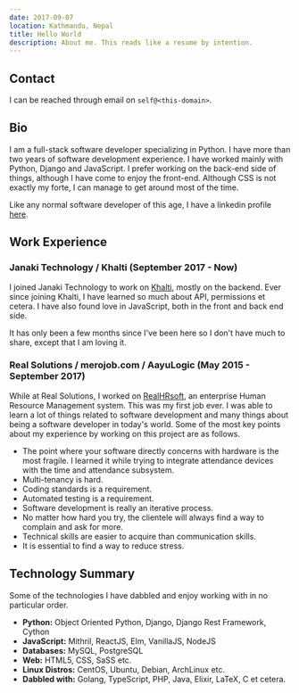 ```yaml
---
date: 2017-09-07
location: Kathmandu, Nepal
title: Hello World
description: About me. This reads like a resume by intention.
---
```


## Contact
I can be reached through email on `self@<this-domain>`.


## Bio
I am a full-stack software developer specializing in Python. I have more than two years
of software development experience. I have worked mainly with Python, Django and JavaScript.
I prefer working on the back-end side of things, although I have come to enjoy the front-end.
Although CSS is not exactly my forte, I can manage to get around most of the time.

Like any normal software developer of this age, I have a linkedin profile [here](https://www.linkedin.com/in/keshabpaudel/).


## Work Experience

### Janaki Technology / Khalti (September 2017 - Now)
I joined Janaki Technology to work on [Khalti](https://khalti.com/), mostly on the backend.
Ever since joining Khalti, I have learned so much about API, permissions et cetera.
I have also found love in JavaScript, both in the front and back end side.

It has only been a few months since I've been here so I don't have much to share, except that I am loving it.


### Real Solutions / merojob.com / AayuLogic (May 2015 - September 2017)
While at Real Solutions, I worked on [RealHRsoft](http://realhrsoft.com), an enterprise
Human Resource Management system. This was my first job ever. I was able to learn a lot
of things related to software development and many things about being a software
developer in today's world.
Some of the most key points about my experience by working on this project are as follows.

* The point where your software directly concerns with hardware is the most
  fragile. I learned it while trying to integrate attendance devices
  with the time and attendance subsystem. 
* Multi-tenancy is hard.
* Coding standards is a requirement.
* Automated testing is a requirement.
* Software development is really an iterative process.
* No matter how hard you try, the clientele will always find a way to complain and ask
  for more.
* Technical skills are easier to acquire than communication skills.
* It is essential to find a way to reduce stress.


## Technology Summary
Some of the technologies I have dabbled and enjoy working with in no particular order.

* **Python:** Object Oriented Python, Django, Django Rest Framework, Cython
* **JavaScript:** Mithril, ReactJS, Elm, VanillaJS, NodeJS
* **Databases:** MySQL, PostgreSQL
* **Web:** HTML5, CSS, SaSS etc.
* **Linux Distros:** CentOS, Ubuntu, Debian, ArchLinux etc.
* **Dabbled with:** Golang, TypeScript, PHP, Java, Elixir, LaTeX, C et cetera.
